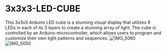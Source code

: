 # 3x3x3-LED-CUBE
This 3x3x3 Arduino LED cube is a stunning visual display that utilizes 9 LEDs in each of its 3 layers to create a stunning array of light. The cube is controlled by an Arduino microcontroller, which allows users to program and customize their own light patterns and sequences.
![IMG_5060](https://user-images.githubusercontent.com/115123976/209202815-8dd24fa8-28f4-442a-9b01-3268eaaa6d0d.jpg)
![IMG_5050](https://user-images.githubusercontent.com/115123976/209202835-d75a7c0c-b7f1-4f86-a5d6-f7ccb63c84b6.jpg)
